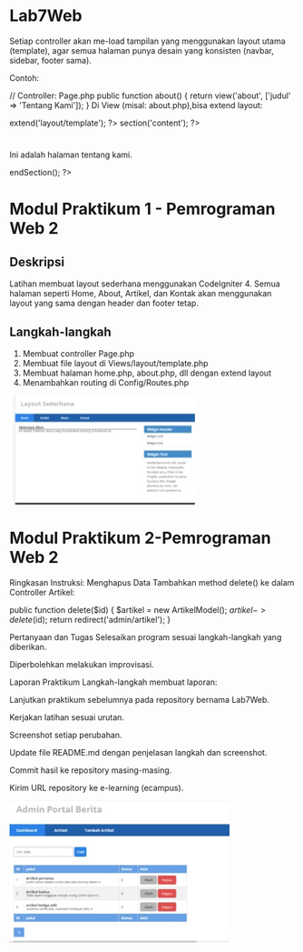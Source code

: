 # Lab7Web

Setiap controller akan me-load tampilan yang menggunakan layout utama (template), agar semua halaman punya desain yang konsisten (navbar, sidebar, footer sama).

Contoh:

// Controller: Page.php
public function about()
{
    return view('about', ['judul' => 'Tentang Kami']);
}
Di View (misal: about.php),bisa extend layout:

<?= $this->extend('layout/template'); ?>
<?= $this->section('content'); ?>
<h1><?= $judul ?></h1>
<p>Ini adalah halaman tentang kami.</p>
<?= $this->endSection(); ?>



# Modul Praktikum 1 - Pemrograman Web 2

## Deskripsi

Latihan membuat layout sederhana menggunakan CodeIgniter 4. Semua halaman seperti Home, About, Artikel, dan Kontak akan menggunakan layout yang sama dengan header dan footer tetap.

## Langkah-langkah 

1. Membuat controller Page.php
2. Membuat file layout di Views/layout/template.php
3. Membuat halaman home.php, about.php, dll dengan extend layout
4. Menambahkan routing di Config/Routes.php

![gambar](Screenshot/SS7.jpeg)

# Modul Praktikum 2-Pemrograman Web 2 

Ringkasan Instruksi:
Menghapus Data
Tambahkan method delete() ke dalam Controller Artikel: 

public function delete($id)
{
    $artikel = new ArtikelModel();
    $artikel->delete($id);
    return redirect('admin/artikel');
}



Pertanyaan dan Tugas
Selesaikan program sesuai langkah-langkah yang diberikan.

Diperbolehkan melakukan improvisasi.

Laporan Praktikum
Langkah-langkah membuat laporan:

Lanjutkan praktikum sebelumnya pada repository bernama Lab7Web.

Kerjakan latihan sesuai urutan.

Screenshot setiap perubahan.

Update file README.md dengan penjelasan langkah dan screenshot.

Commit hasil ke repository masing-masing.

Kirim URL repository ke e-learning (ecampus).

![gambar](Screenshot/SS8.jpeg) 



